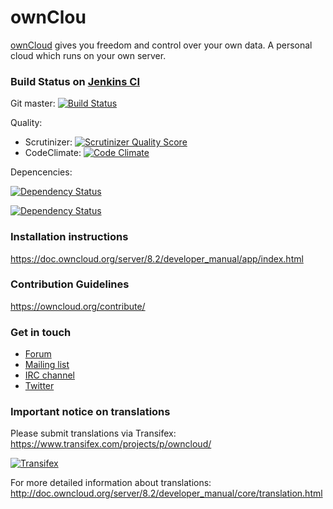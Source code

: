 # ownClou

[ownCloud](http://ownCloud.org) gives you freedom and control over your own data.
A personal cloud which runs on your own server.

### Build Status on [Jenkins CI](https://ci.owncloud.org/)
Git master: [![Build Status](https://ci.owncloud.org/job/server-master-linux/badge/icon)](https://ci.owncloud.org/job/server-master-linux/)

Quality: 
 - Scrutinizer: [![Scrutinizer Quality Score](https://scrutinizer-ci.com/g/owncloud/core/badges/quality-score.png?s=ce2f5ded03d4ac628e9ee5c767243fa7412e644f)](https://scrutinizer-ci.com/g/owncloud/core/)
 - CodeClimate: [![Code Climate](https://codeclimate.com/github/owncloud/core/badges/gpa.svg)](https://codeclimate.com/github/owncloud/core)

Depencencies:

[![Dependency Status](https://www.versioneye.com/user/projects/54f4a2384f3108959a000a16/badge.svg?style=flat)](https://www.versioneye.com/user/projects/54f4a2384f3108959a000a16)

[![Dependency Status](https://www.versioneye.com/user/projects/54d1f76f3ca0840b190000c0/badge.svg?style=flat)](https://www.versioneye.com/user/projects/54d1f76f3ca0840b190000c0)

### Installation instructions
https://doc.owncloud.org/server/8.2/developer_manual/app/index.html

### Contribution Guidelines
https://owncloud.org/contribute/

### Get in touch
* [Forum](https://forum.owncloud.org)
* [Mailing list](https://mailman.owncloud.org/mailman/listinfo)
* [IRC channel](https://webchat.freenode.net/?channels=owncloud)
* [Twitter](https://twitter.com/ownClouders)

### Important notice on translations
Please submit translations via Transifex:
https://www.transifex.com/projects/p/owncloud/

[![Transifex](https://www.transifex.com/projects/p/owncloud/resource/core/chart/image_png)](https://www.transifex.com/projects/p/owncloud/)

For more detailed information about translations:
http://doc.owncloud.org/server/8.2/developer_manual/core/translation.html
